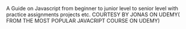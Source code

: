 A Guide on Javascript from beginner to junior level to senior level with practice assignments projects etc. COURTESY BY JONAS ON UDEMY( FROM THE MOST POPULAR JAVACRIPT COURSE ON UDEMY)
